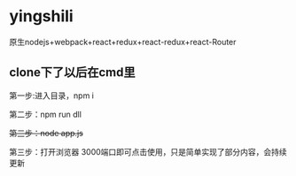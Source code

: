 # yingshili
原生nodejs+webpack+react+redux+react-redux+react-Router
<h2>clone下了以后在cmd里</h2>
<p>第一步:进入目录，npm i</p>
<p>第二步：npm run dll</p>
<del>第三步：node app.js</del>
<p>第三步：打开浏览器 3000端口即可点击使用，只是简单实现了部分内容，会持续更新</p>
